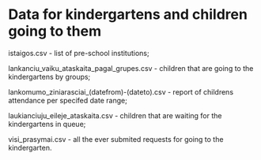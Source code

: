 # Data for kindergartens and children going to them

istaigos.csv - list of pre-school institutions;

lankanciu_vaiku_ataskaita_pagal_grupes.csv - children that are going to the kindergartens by groups;

lankomumo_ziniarasciai_(datefrom)-(dateto).csv - report of childrens attendance per specifed date range;

laukianciuju_eileje_ataskaita.csv - children that are waiting for the kindergartens in queue;

visi_prasymai.csv - all the ever submited requests for going to the kindergarten.
